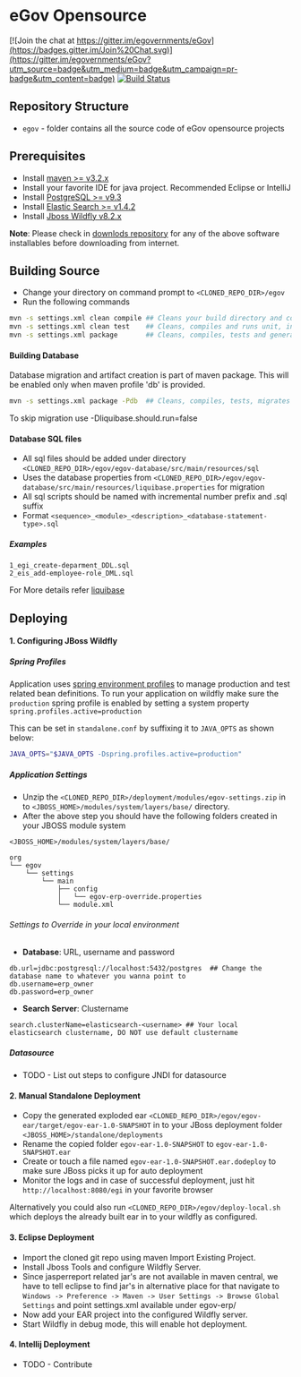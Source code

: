 # eGov Opensource

[![Join the chat at https://gitter.im/egovernments/eGov](https://badges.gitter.im/Join%20Chat.svg)](https://gitter.im/egovernments/eGov?utm_source=badge&utm_medium=badge&utm_campaign=pr-badge&utm_content=badge)
[![Build Status](http://ci.egovernments.org/job/eGov-Github-Master/badge/icon)](http://ci.egovernments.org/job/eGov-Github-Master/)
## Repository Structure

* `egov` - folder contains all the source code of eGov opensource projects

## Prerequisites

* Install [maven >= v3.2.x](http://maven.apache.org/download.cgi)
* Install your favorite IDE for java project. Recommended Eclipse or IntelliJ
* Install [PostgreSQL >= v9.3 ](http://www.postgresql.org/download/)
* Install [Elastic Search >= v1.4.2](https://download.elasticsearch.org/elasticsearch/elasticsearch/elasticsearch-1.4.2.zip)
* Install [Jboss Wildfly v8.2.x](http://182.74.137.193/downloads/DevTools/phoenix/wildfly-8.2.0.Final-v1.zip)

__Note__: Please check in [downlods repository](http://182.74.137.193/downloads/) for any of the above software installables before downloading from internet.

## Building Source

* Change your directory on command prompt to `<CLONED_REPO_DIR>/egov`
* Run the following commands

```bash
mvn -s settings.xml clean compile ## Cleans your build directory and compiles your java code
mvn -s settings.xml clean test    ## Cleans, compiles and runs unit, integration tests
mvn -s settings.xml package       ## Cleans, compiles, tests and generates ear artifact along with jars and wars approproiately
```
#### Building Database

Database migration and artifact creation is part of maven package. This will be enabled only when maven profile 'db' is provided.

```bash
mvn -s settings.xml package -Pdb  ## Cleans, compiles, tests, migrates database and generates ear artifact along with jars and wars approproiately
```

To skip migration use -Dliquibase.should.run=false

#### Database SQL files

* All sql files should be added under directory `<CLONED_REPO_DIR>/egov/egov-database/src/main/resources/sql`
* Uses the database properties from `<CLONED_REPO_DIR>/egov/egov-database/src/main/resources/liquibase.properties` for migration
* All sql scripts should be named with incremental number prefix and .sql suffix
* Format `<sequence>_<module>_<description>_<database-statement-type>.sql`

##### Examples

```
1_egi_create-deparment_DDL.sql
2_eis_add-employee-role_DML.sql
```

For More details refer [liquibase](http://www.liquibase.org/documentation/index.html)

## Deploying

#### 1. Configuring JBoss Wildfly

##### Spring Profiles

Application uses [spring environment profiles](http://docs.spring.io/spring/docs/current/spring-framework-reference/html/beans.html#beans-environment) to manage production and test related bean definitions. To run your application on wildfly make sure the `production` spring profile is enabled by setting a system property `spring.profiles.active=production`

This can be set in `standalone.conf` by suffixing it to `JAVA_OPTS` as shown below:

```bash
JAVA_OPTS="$JAVA_OPTS -Dspring.profiles.active=production"
```

##### Application Settings

* Unzip the `<CLONED_REPO_DIR>/deployment/modules/egov-settings.zip` in to `<JBOSS_HOME>/modules/system/layers/base/` directory.
* After the above step you should have the following folders created in your JBOSS module system

```
<JBOSS_HOME>/modules/system/layers/base/

org
└── egov
	└── settings
		└── main
	        ├── config
	        │   └── egov-erp-override.properties
	        └── module.xml
```

###### Settings to Override in your local environment

* __Database__: URL, username and password

```properties
db.url=jdbc:postgresql://localhost:5432/postgres  ## Change the database name to whatever you wanna point to
db.username=erp_owner
db.password=erp_owner
```

* __Search Server__: Clustername

```properties
search.clusterName=elasticsearch-<username> ## Your local elasticsearch clustername, DO NOT use default clustername
```


##### Datasource

* TODO - List out steps to configure JNDI for datasource

#### 2. Manual Standalone Deployment

* Copy the generated exploded ear `<CLONED_REPO_DIR>/egov/egov-ear/target/egov-ear-1.0-SNAPSHOT` in to your JBoss deployment folder `<JBOSS_HOME>/standalone/deployments`
* Rename the copied folder `egov-ear-1.0-SNAPSHOT` to `egov-ear-1.0-SNAPSHOT.ear`
* Create or touch a file named `egov-ear-1.0-SNAPSHOT.ear.dodeploy` to make sure JBoss picks it up for auto deployment
* Monitor the logs and in case of successful deployment, just hit `http://localhost:8080/egi` in your favorite browser

Alternatively you could also run `<CLONED_REPO_DIR>/egov/deploy-local.sh` which deploys the already built ear in to your wildfly as configured.

#### 3. Eclipse Deployment

* Import the cloned git repo using maven Import Existing Project.
* Install Jboss Tools and configure Wildfly Server.
* Since jasperreport related jar's are not available in maven central, we have to tell eclipse to find jar's in alternative place for that navigate to `Windows -> Preference -> Maven -> User Settings -> Browse Global Settings` and point settings.xml available under egov-erp/
* Now add your EAR project into the configured Wildfly server.
* Start Wildfly in debug mode, this will enable hot deployment.

#### 4. Intellij Deployment

* TODO - Contribute
